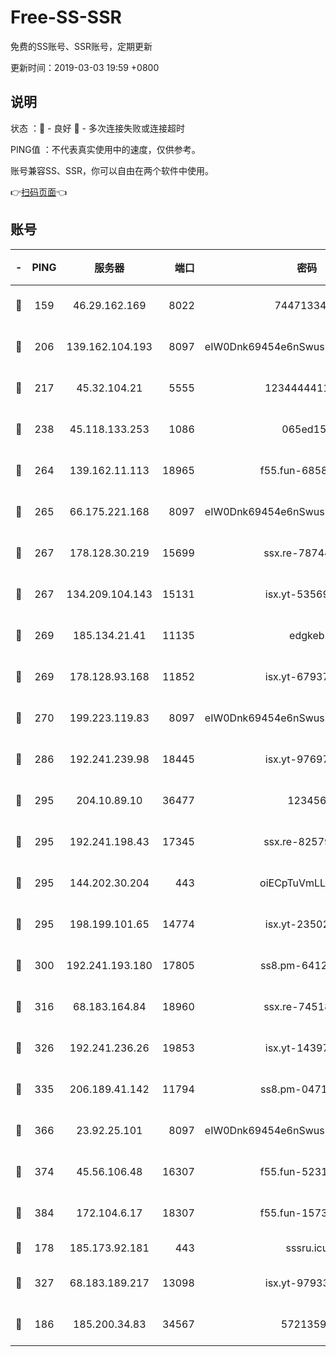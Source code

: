 # Free-SS-SSR

免费的SS账号、SSR账号，定期更新

更新时间：2019-03-03 19:59 +0800

## 说明

状态     ：🙂 - 良好 🙁 - 多次连接失败或连接超时

PING值   ：不代表真实使用中的速度，仅供参考。

账号兼容SS、SSR，你可以自由在两个软件中使用。

👉[扫码页面](https://liesauer.github.io/free-ss-ssr.github.io/)👈

## 账号

|-|PING|服务器|端口|密码|加密方式|区域|
|:----:|:----:|:-----:|-----:|:----:|:----:|:----:|
|🙂|159|46.29.162.169|8022|7447133485|aes-256-cfb|RU|
|🙂|206|139.162.104.193|8097|eIW0Dnk69454e6nSwuspv9DmS201tQ0D|aes-256-cfb|JP|
|🙂|217|45.32.104.21|5555|1234444411111|aes-256-cfb|SG|
|🙂|238|45.118.133.253|1086|065ed15a|aes-256-cfb|SG|
|🙂|264|139.162.11.113|18965|f55.fun-68582887|aes-256-cfb|SG|
|🙂|265|66.175.221.168|8097|eIW0Dnk69454e6nSwuspv9DmS201tQ0D|aes-256-cfb|US|
|🙂|267|178.128.30.219|15699|ssx.re-78744964|aes-256-cfb|SG|
|🙂|267|134.209.104.143|15131|isx.yt-53569932|aes-256-cfb|SG|
|🙂|269|185.134.21.41|11135|edgkeb|aes-256-cfb|GB|
|🙂|269|178.128.93.168|11852|isx.yt-67937550|aes-256-cfb|SG|
|🙂|270|199.223.119.83|8097|eIW0Dnk69454e6nSwuspv9DmS201tQ0D|aes-256-cfb|US|
|🙂|286|192.241.239.98|18445|isx.yt-97697625|aes-256-cfb|US|
|🙂|295|204.10.89.10|36477|123456|aes-256-cfb|US|
|🙂|295|192.241.198.43|17345|ssx.re-82579728|aes-256-cfb|US|
|🙂|295|144.202.30.204|443|oiECpTuVmLLxk4Ts|aes-256-cfb|US|
|🙂|295|198.199.101.65|14774|isx.yt-23502068|aes-256-cfb|US|
|🙂|300|192.241.193.180|17805|ss8.pm-64125416|aes-256-cfb|US|
|🙂|316|68.183.164.84|18960|ssx.re-74518385|aes-256-cfb|US|
|🙂|326|192.241.236.26|19853|isx.yt-14397155|aes-256-cfb|US|
|🙂|335|206.189.41.142|11794|ss8.pm-04714048|aes-256-cfb|SG|
|🙂|366|23.92.25.101|8097|eIW0Dnk69454e6nSwuspv9DmS201tQ0D|aes-256-cfb|US|
|🙂|374|45.56.106.48|16307|f55.fun-52314047|aes-256-cfb|US|
|🙂|384|172.104.6.17|18307|f55.fun-15739301|aes-256-cfb|US|
|🙂|178|185.173.92.181|443|sssru.icu|rc4-md5|RU|
|🙂|327|68.183.189.217|13098|isx.yt-97933263|aes-256-cfb|SG|
|🙁|186|185.200.34.83|34567|57213592|aes-256-cfb|US|
